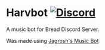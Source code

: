 # Harvbot [![Discord](https://discordapp.com/api/guilds/524047249408393216/widget.png)](https://discord.gg/BF3ua9q)
A music bot for Bread Discord Server.



Was made using [Jagrosh's Music Bot](https://github.com/jagrosh/MusicBot)


